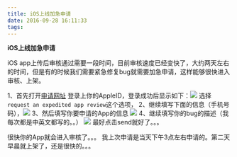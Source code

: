 ```yaml
---
title: iOS上线加急申请
date: 2016-09-28 16:11:33
tags:
---
```


**iOS上线加急申请**

iOS app上传后审核通过需要一段时间，目前审核速度已经变快了，大约两天左右的时间，但是有的时候我们需要紧急修复bug就需要加急申请，这样能够很快进入审核、上架。

1、首先打开[申请网址](https://developer.apple.com/appstore/contact/appreviewteam/index.html)
登录上你的AppleID，登录成功后显示如下：![](http://ww2.sinaimg.cn/large/801b780agw1f89dg2fthgj21kw0mdtbx.jpg)
选择`request an expedited app review`这个选项，
2、继续填写下面的信息（手机号码），![](http://ww1.sinaimg.cn/large/801b780agw1f89dj8ej5kj21j20kkjsu.jpg)
3、然后填写你要申请的App的信息
![](http://ww2.sinaimg.cn/large/801b780agw1f89dnyqurfj21fg0qwdkk.jpg)
4、继续填写你的bug的描述（我每次都是中英文都写的。。）
![](http://ww1.sinaimg.cn/large/801b780agw1f89dpvm24lj21gk0pwgoi.jpg)
最好点击send就好了。。。

很快你的App就会进入审核了。。。
我上次申请是当天下午3点左右申请的。第二天早晨就上架了，还是很快的。。。

